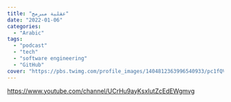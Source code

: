 ```yaml
---
title: "عقلية مبرمج"
date: "2022-01-06"
categories:
  - "Arabic"
tags:
  - "podcast"
  - "tech"
  - "software engineering"
  - "GitHub"
cover: "https://pbs.twimg.com/profile_images/1404812363996540933/pc1fQV4Q_400x400.png"
---
```


https://www.youtube.com/channel/UCrHu9ayKsxIutZcEdEWgmvg
